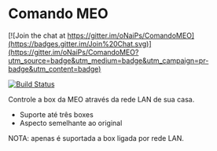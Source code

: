 Comando MEO
======

[![Join the chat at https://gitter.im/oNaiPs/ComandoMEO](https://badges.gitter.im/Join%20Chat.svg)](https://gitter.im/oNaiPs/ComandoMEO?utm_source=badge&utm_medium=badge&utm_campaign=pr-badge&utm_content=badge)

[![Build Status](https://travis-ci.org/oNaiPs/ComandoMEO.svg?branch=master)](https://travis-ci.org/oNaiPs/ComandoMEO)


Controle a box da MEO através da rede LAN de sua casa.


- Suporte até três boxes
- Aspecto semelhante ao original

NOTA: apenas é suportada a box ligada por rede LAN.

